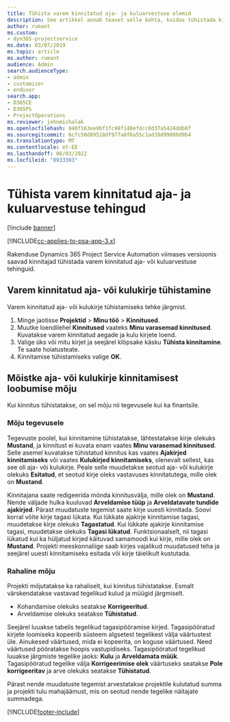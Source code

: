 ```yaml
---
title: Tühista varem kinnitatud aja- ja kuluarvestuse olemid
description: See artikkel annab teavet selle kohta, kuidas tühistada kinnitatud projekti aja- ja kulutehing.
author: rumant
ms.custom:
- dyn365-projectservice
ms.date: 03/07/2019
ms.topic: article
ms.author: rumant
audience: Admin
search.audienceType:
- admin
- customizer
- enduser
search.app:
- D365CE
- D365PS
- ProjectOperations
ms.reviewer: johnmichalak
ms.openlocfilehash: 840f163ee9bf1fc98f140efdcc0d37a5424ddb8f
ms.sourcegitcommit: 6cfc50d89528df977a8f6a55c1ad39d99800d9b4
ms.translationtype: MT
ms.contentlocale: et-EE
ms.lasthandoff: 06/03/2022
ms.locfileid: "8933303"
---
```

# <a name="cancel-previously-approved-time-or-expense-entries"></a>Tühista varem kinnitatud aja- ja kuluarvestuse tehingud

[!include [banner](../includes/psa-now-project-operations.md)]

[!INCLUDE[cc-applies-to-psa-app-3.x](../includes/cc-applies-to-psa-app-3x.md)]

Rakenduse Dynamics 365 Project Service Automation viimases versioonis saavad kinnitajad tühistada varem kinnitatud aja- või kuluarvestuse tehinguid.

## <a name="cancel-a-previously-approved-time-or-expense-entry"></a>Varem kinnitatud aja- või kulukirje tühistamine

Varem kinnitatud aja- või kulukirje tühistamiseks tehke järgmist.

1. Minge jaotisse **Projektid** \> **Minu töö** \> **Kinnitused**.
2. Muutke loendilehel **Kinnitused** vaateks **Minu varasemad kinnitused**. Kuvatakse varem kinnitatud aegade ja kulu kirjete loend.
3. Valige üks või mitu kirjet ja seejärel klõpsake käsku **Tühista kinnitamine**. Te saate hoiatusteate.
4. Kinnitamise tühistamiseks valige **OK**.

## <a name="understand-the-impact-of-canceling-a-time-or-expense-entry-approval"></a>Mõistke aja- või kulukirje kinnitamisest loobumise mõju

Kui kinnitus tühistatakse, on sel mõju nii tegevusele kui ka finantsile.

### <a name="operational-impact"></a>Mõju tegevusele

Tegevuste poolel, kui kinnitamine tühistatakse, lähtestatakse kirje olekuks **Mustand**, ja kinnitust ei kuvata enam vaates **Minu varasemad kinnitused**. Selle asemel kuvatakse tühistatud kinnitus kas vaates **Ajakirjed kinnitamiseks** või vaates **Kulukirjed kinnitamiseks**, olenevalt sellest, kas see oli aja- või kulukirje. Peale selle muudetakse seotud aja- või kulukirje olekuks **Esitatud**, et seotud kirje oleks vastavuses kinnitatutega, mille olek on **Mustand**.

Kinnitajana saate redigeerida mõnda kinnitusvälja, mille olek on **Mustand**. Nende väljade hulka kuuluvad **Arveldamise tüüp** ja **Arveldatavate tundide ajakirjed**. Pärast muudatuste tegemist saate kirje uuesti kinnitada. Soovi korral võite kirje tagasi lükata. Kui lükkate ajakirje kinnitamise tagasi, muudetakse kirje olekuks **Tagastatud**. Kui lükkate ajakirje kinnitamise tagasi, muudetakse olekuks **Tagasi lükatud**. Funktsionaalselt, nii tagasi lükatud kui ka hüljatud kirjed käituvad samamoodi kui kirje, mille olek on **Mustand**. Projekti meeskonnaliige saab kirjes vajalikud muudatused teha ja seejärel uuesti kinnitamiseks esitada või kirje täielikult kustutada.

### <a name="financial-impact"></a>Rahaline mõju

Projekti mõjutatakse ka rahaliselt, kui kinnitus tühistatakse. Esmalt värskendatakse vastavad tegelikud kulud ja müügid järgmiselt.

- Kohandamise olekuks seatakse **Korrigeeritud**.
- Arveldamise olekuks seatakse **Tühistatud**.

Seejärel luuakse tabelis tegelikud tagasipööramise kirjed. Tagasipööratud kirjete loomiseks kopeerib süsteem algsetest tegelikest välja väärtustest üle. Ainukesed väärtused, mida ei kopeerita, on koguse väärtused. Need väärtused pööratakse hoopis vastupidiseks. Tagasipööratud tegelikud luuakse järgmiste tegelike jaoks: **Kulu** ja **Arveldamata müük**. Tagasipööratud tegelike välja **Korrigeerimise olek** väärtuseks seatakse **Pole korrigeeritav** ja arve olekuks seatakse **Tühistatud**.

Pärast nende muudatuste tegemist arvestatakse projektile kulutatud summa ja projekti tulu mahajäämust, mis on seotud nende tegelike näitajate summadega.


[!INCLUDE[footer-include](../includes/footer-banner.md)]
